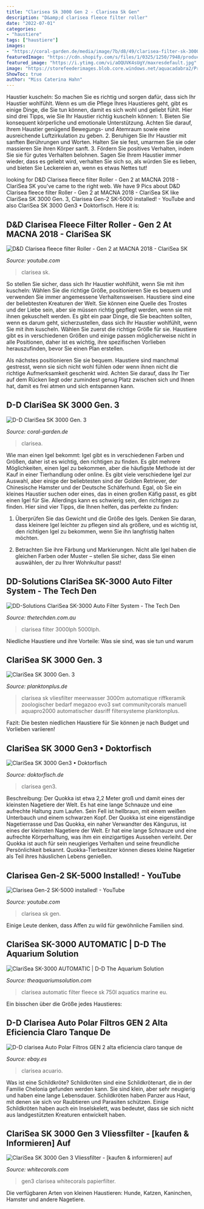 ```yaml
---
title: "Clarisea Sk 3000 Gen 2 - Clarisea Sk Gen"
description: "D&amp;d clarisea fleece filter roller"
date: "2022-07-01"
categories:
- "haustiere"
tags: ["haustiere"]
images:
- "https://coral-garden.de/media/image/7b/d8/49/clarisea-filter-sk-3000-abmessungen.jpg"
featuredImage: "https://cdn.shopify.com/s/files/1/0325/1250/7948/products/DDSK3000A-4_1200x.jpg?v=1582185624"
featured_image: "https://i.ytimg.com/vi/aOQUVK4sUgY/maxresdefault.jpg"
image: "https://storefeederimages.blob.core.windows.net/aquacadabra2/Products/489b586b-5176-45e1-ad9a-a10954fde628/Full/htnc1dscju2.jpg"
ShowToc: true
author: "Miss Caterina Hahn"
---
```



Haustier kuscheln: So machen Sie es richtig und sorgen dafür, dass sich Ihr Haustier wohlfühlt.
Wenn es um die Pflege Ihres Haustieres geht, gibt es einige Dinge, die Sie tun können, damit es sich wohl und geliebt fühlt. Hier sind drei Tipps, wie Sie Ihr Haustier richtig kuscheln können: 1. Bieten Sie konsequent körperliche und emotionale Unterstützung. Achten Sie darauf, Ihrem Haustier genügend Bewegungs- und Atemraum sowie eine ausreichende Luftzirkulation zu geben. 2. Beruhigen Sie Ihr Haustier mit sanften Berührungen und Worten. Halten Sie sie fest, umarmen Sie sie oder massieren Sie ihren Körper sanft. 3. Fördern Sie positives Verhalten, indem Sie sie für gutes Verhalten belohnen. Sagen Sie Ihrem Haustier immer wieder, dass es geliebt wird, verhalten Sie sich so, als würden Sie es lieben, und bieten Sie Leckereien an, wenn es etwas Nettes tut!

	

		
looking for D&amp;D Clarisea fleece filter Roller - Gen 2 at MACNA 2018 - ClariSea SK you've came to the right web. We have 9 Pics about D&amp;D Clarisea fleece filter Roller - Gen 2 at MACNA 2018 - ClariSea SK like ClariSea SK 3000 Gen. 3, Clarisea Gen-2 SK-5000 installed! - YouTube and also ClariSea SK 3000 Gen3 • Doktorfisch. Here it is:
		
    
## D&amp;D Clarisea Fleece Filter Roller - Gen 2 At MACNA 2018 - ClariSea SK

<img loading=lazy src="https://i.ytimg.com/vi/WG_yGheigyY/maxresdefault.jpg" onerror="this.onerror=null;this.src='https://tse2.mm.bing.net/th?id=OIP.v1AdqteYVCxyZylDrwfePQHaEK&amp;pid=15.1';" alt="D&amp;D Clarisea fleece filter Roller - Gen 2 at MACNA 2018 - ClariSea SK">

_Source: youtube.com_

>clarisea sk. 

	

So stellen Sie sicher, dass sich Ihr Haustier wohlfühlt, wenn Sie mit ihm kuscheln: Wählen Sie die richtige Größe, positionieren Sie es bequem und verwenden Sie immer angemessene Verhaltensweisen.
Haustiere sind eine der beliebtesten Kreaturen der Welt. Sie können eine Quelle des Trostes und der Liebe sein, aber sie müssen richtig gepflegt werden, wenn sie mit ihnen gekuschelt werden.
Es gibt ein paar Dinge, die Sie beachten sollten, wenn es darum geht, sicherzustellen, dass sich Ihr Haustier wohlfühlt, wenn Sie mit ihm kuscheln. Wählen Sie zuerst die richtige Größe für sie. Haustiere gibt es in verschiedenen Größen und einige passen möglicherweise nicht in alle Positionen, daher ist es wichtig, ihre spezifischen Vorlieben herauszufinden, bevor Sie einen Plan erstellen.

Als nächstes positionieren Sie sie bequem. Haustiere sind manchmal gestresst, wenn sie sich nicht wohl fühlen oder wenn ihnen nicht die richtige Aufmerksamkeit geschenkt wird. Achten Sie darauf, dass Ihr Tier auf dem Rücken liegt oder zumindest genug Platz zwischen sich und Ihnen hat, damit es frei atmen und sich entspannen kann.

    
## D-D ClariSea SK 3000 Gen. 3

<img loading=lazy src="https://coral-garden.de/media/image/7b/d8/49/clarisea-filter-sk-3000-abmessungen.jpg" onerror="this.onerror=null;this.src='https://tse3.mm.bing.net/th?id=OIP.32CwhUTHz-LMJencJDO7-gHaHa&amp;pid=15.1';" alt="D-D ClariSea SK 3000 Gen. 3">

_Source: coral-garden.de_

>clarisea. 

	

Wie man einen Igel bekommt: Igel gibt es in verschiedenen Farben und Größen, daher ist es wichtig, den richtigen zu finden. Es gibt mehrere Möglichkeiten, einen Igel zu bekommen, aber die häufigste Methode ist der Kauf in einer Tierhandlung oder online.
Es gibt viele verschiedene Igel zur Auswahl, aber einige der beliebtesten sind der Golden Retriever, der Chinesische Hamster und der Deutsche Schäferhund. Egal, ob Sie ein kleines Haustier suchen oder eines, das in einen großen Käfig passt, es gibt einen Igel für Sie. Allerdings kann es schwierig sein, den richtigen zu finden. Hier sind vier Tipps, die Ihnen helfen, das perfekte zu finden:
1. Überprüfen Sie das Gewicht und die Größe des Igels. Denken Sie daran, dass kleinere Igel leichter zu pflegen sind als größere, und es wichtig ist, den richtigen Igel zu bekommen, wenn Sie ihn langfristig halten möchten.

2. Betrachten Sie ihre Färbung und Markierungen. Nicht alle Igel haben die gleichen Farben oder Muster – stellen Sie sicher, dass Sie einen auswählen, der zu Ihrer Wohnkultur passt!

    
## DD-Solutions ClariSea SK-3000 Auto Filter System - The Tech Den

<img loading=lazy src="https://cdn.shopify.com/s/files/1/0325/1250/7948/products/DDSK3000A-4_1200x.jpg?v=1582185624" onerror="this.onerror=null;this.src='https://tse2.mm.bing.net/th?id=OIP.DERreL3sDZAKxzsiTVAD4wHaHa&amp;pid=15.1';" alt="DD-Solutions ClariSea SK-3000 Auto Filter System - The Tech Den">

_Source: thetechden.com.au_

>clarisea filter 3000lph 5000lph. 

	

Niedliche Haustiere und ihre Vorteile: Was sie sind, was sie tun und warum

    
## ClariSea SK 3000 Gen. 3

<img loading=lazy src="https://www.planktonplus.de/media/7e/86/c0/1606589055/ClariSea SK 3000-2.jpg" onerror="this.onerror=null;this.src='https://tse3.mm.bing.net/th?id=OIP.tKsOMuUJpMM5G5svjgoloQHaHa&amp;pid=15.1';" alt="ClariSea SK 3000 Gen. 3">

_Source: planktonplus.de_

>clarisea sk vliesfilter meerwasser 3000m automatique riffkeramik zoologischer bedarf megazoo evo3 swt communitycorals manuell aquapro2000 automatischer dasriff filtersysteme planktonplus. 

	

Fazit: Die besten niedlichen Haustiere für Sie können je nach Budget und Vorlieben variieren!

    
## ClariSea SK 3000 Gen3 • Doktorfisch

<img loading=lazy src="https://doktorfisch.de/wp-content/uploads/2017/12/ClariSea-SK-3000-Gen3-510x600.png" onerror="this.onerror=null;this.src='https://tse2.mm.bing.net/th?id=OIP.r9oI-AqE0QjOerjSrFaBKQHaIt&amp;pid=15.1';" alt="ClariSea SK 3000 Gen3 • Doktorfisch">

_Source: doktorfisch.de_

>clarisea gen3. 

	

Beschreibung: Der Quokka ist etwa 2,2 Meter groß und damit eines der kleinsten Nagetiere der Welt. Es hat eine lange Schnauze und eine aufrechte Haltung zum Laufen. Sein Fell ist hellbraun, mit einem weißen Unterbauch und einem schwarzen Kopf. Der Quokka ist eine eigenständige Nagetierrasse und
Das Quokka, ein naher Verwandter des Kängurus, ist eines der kleinsten Nagetiere der Welt. Er hat eine lange Schnauze und eine aufrechte Körperhaltung, was ihm ein einzigartiges Aussehen verleiht. Der Quokka ist auch für sein neugieriges Verhalten und seine freundliche Persönlichkeit bekannt. Quokka-Tierbesitzer können dieses kleine Nagetier als Teil ihres häuslichen Lebens genießen.

    
## Clarisea Gen-2 SK-5000 Installed! - YouTube

<img loading=lazy src="https://i.ytimg.com/vi/aOQUVK4sUgY/maxresdefault.jpg" onerror="this.onerror=null;this.src='https://tse4.mm.bing.net/th?id=OIP.tEZdyV50prBwbGcvD8I70gHaEK&amp;pid=15.1';" alt="Clarisea Gen-2 SK-5000 installed! - YouTube">

_Source: youtube.com_

>clarisea sk gen. 

	

Einige Leute denken, dass Affen zu wild für gewöhnliche Familien sind.

    
## ClariSea SK-3000 AUTOMATIC | D-D The Aquarium Solution

<img loading=lazy src="https://www.theaquariumsolution.com/sites/default/files/styles/slideshow-image/public/slides/sk3000 side-b.png?itok=K69MOuwK" onerror="this.onerror=null;this.src='https://tse1.mm.bing.net/th?id=OIP.x-u5K5z04ciELsafbWf_KQAAAA&amp;pid=15.1';" alt="ClariSea SK-3000 AUTOMATIC | D-D The Aquarium Solution">

_Source: theaquariumsolution.com_

>clarisea automatic filter fleece sk 750l aquatics marine eu. 

	

Ein bisschen über die Größe jedes Haustieres:

    
## D-D Clarisea Auto Polar Filtros GEN 2 Alta Eficiencia Claro Tanque De

<img loading=lazy src="https://storefeederimages.blob.core.windows.net/aquacadabra2/Products/489b586b-5176-45e1-ad9a-a10954fde628/Full/htnc1dscju2.jpg" onerror="this.onerror=null;this.src='https://tse4.mm.bing.net/th?id=OIP.i6d9cP6MCzcXsvKy_qAWaQHaMZ&amp;pid=15.1';" alt="D-D clarisea Auto Polar Filtros GEN 2 alta eficiencia claro tanque de">

_Source: ebay.es_

>clarisea acuario. 

	

Was ist eine Schildkröte?
Schildkröten sind eine Schildkrötenart, die in der Familie Chelonia gefunden werden kann. Sie sind klein, aber sehr neugierig und haben eine lange Lebensdauer. Schildkröten haben Panzer aus Haut, mit denen sie sich vor Raubtieren und Parasiten schützen. Einige Schildkröten haben auch ein Inselskelett, was bedeutet, dass sie sich nicht aus landgestützten Kreaturen entwickelt haben.

    
## ClariSea SK 3000 Gen 3 Vliessfilter - [kaufen &amp; Informieren] Auf

<img loading=lazy src="https://www.whitecorals.com/media/images/org/1clarisea_gen3_002.jpg" onerror="this.onerror=null;this.src='https://tse1.mm.bing.net/th?id=OIP.YQaBI9R8fb7g9-cnI2tRdQHaE8&amp;pid=15.1';" alt="ClariSea SK 3000 Gen 3 Vliessfilter - [kaufen &amp; informieren] auf">

_Source: whitecorals.com_

>gen3 clarisea whitecorals papierfilter. 

	

Die verfügbaren Arten von kleinen Haustieren: Hunde, Katzen, Kaninchen, Hamster und andere Nagetiere.

